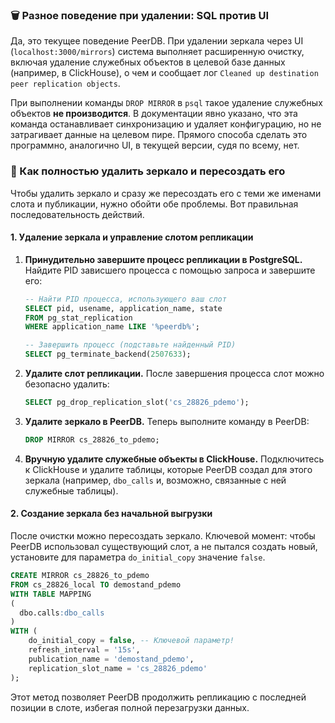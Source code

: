 
### 🗑️ Разное поведение при удалении: SQL против UI

Да, это текущее поведение PeerDB. При удалении зеркала через UI (`localhost:3000/mirrors`) система выполняет расширенную очистку, включая удаление служебных объектов в целевой базе данных (например, в ClickHouse), о чем и сообщает лог `Cleaned up destination peer replication objects`.

При выполнении команды `DROP MIRROR` в `psql` такое удаление служебных объектов **не производится**. В документации явно указано, что эта команда останавливает синхронизацию и удаляет конфигурацию, но не затрагивает данные на целевом пире. Прямого способа сделать это программно, аналогично UI, в текущей версии, судя по всему, нет.

### 🔄 Как полностью удалить зеркало и пересоздать его

Чтобы удалить зеркало и сразу же пересоздать его с теми же именами слота и публикации, нужно обойти обе проблемы. Вот правильная последовательность действий.

#### 1. Удаление зеркала и управление слотом репликации

1.  **Принудительно завершите процесс репликации в PostgreSQL.** Найдите PID зависшего процесса с помощью запроса и завершите его:
    ```sql
    -- Найти PID процесса, использующего ваш слот
    SELECT pid, usename, application_name, state 
    FROM pg_stat_replication 
    WHERE application_name LIKE '%peerdb%';
    
    -- Завершить процесс (подставьте найденный PID)
    SELECT pg_terminate_backend(2507633);
    ```
2.  **Удалите слот репликации.** После завершения процесса слот можно безопасно удалить:
    ```sql
    SELECT pg_drop_replication_slot('cs_28826_pdemo');
    ```
3.  **Удалите зеркало в PeerDB.** Теперь выполните команду в PeerDB:
    ```sql
    DROP MIRROR cs_28826_to_pdemo;
    ```
4.  **Вручную удалите служебные объекты в ClickHouse.** Подключитесь к ClickHouse и удалите таблицы, которые PeerDB создал для этого зеркала (например, `dbo_calls` и, возможно, связанные с ней служебные таблицы).

#### 2. Создание зеркала без начальной выгрузки

После очистки можно пересоздать зеркало. Ключевой момент: чтобы PeerDB использовал существующий слот, а не пытался создать новый, установите для параметра `do_initial_copy` значение `false`.

```sql
CREATE MIRROR cs_28826_to_pdemo
FROM cs_28826_local TO demostand_pdemo
WITH TABLE MAPPING
(
  dbo.calls:dbo_calls
)
WITH (
    do_initial_copy = false, -- Ключевой параметр!
    refresh_interval = '15s',
    publication_name = 'demostand_pdemo',
    replication_slot_name = 'cs_28826_pdemo'
);
```

Этот метод позволяет PeerDB продолжить репликацию с последней позиции в слоте, избегая полной перезагрузки данных.
